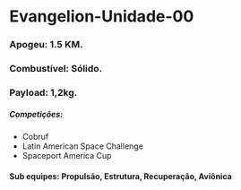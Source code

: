 # Evangelion-Unidade-00

### Apogeu: 1.5 KM.
### Combustível: Sólido.
### Payload: 1,2kg.

##### Competições: 
* Cobruf
* Latin American Space Challenge
* Spaceport America Cup

#### Sub equipes: Propulsão, Estrutura, Recuperação, Aviônica
